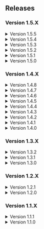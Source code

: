 ## Releases

### Version 1.5.X

<details>
<summary>Version 1.5.5</summary>

- Added AdditionalContentFramework AlexCodesGames: Acts as a module for other mods
- Added NiceChat by taffyko: Better text chat. Infinite scrolling message history
- Added VoiceHUD by 5Bit: Displays the ingame push-to-talk icon, when detecting voice activity
- Added AllTheScrap by ViViKo: Adds a bunch of scrap items
- Added WeatherMultipliers by Blorb: Moons with active weather will contain scrap with higher value
- Added SCP Foundation Suit by TeamClark: Adds an SCP Facility Guard suit to the game
- Added AmongUsSuits by ViViKo: Adds several amongus suits
- Added SquidGameSuits by ViViKo: Adds several squidgame suits
- Updated Boombox_Controller to version 1.1.8
- Updated LethalLib to vrsion 0.12.1
- Updated ReservedItemSlotCore to version 1.8.9
- Updated ReservedSprayPaintSlot to version 1.0.6
- Updated ReservedWeaponSlot to version 1.0.5
- Updated ReservedWalkieSlot to version 1.5.5
- Updated ReservedFlashlightSlot to version 1.5.9
- Updated Skinwalkers to version 2.0.7

</details>

<details>
<summary>Version 1.5.4</summary>

- Added Runtime_Netcode_Patcher by Ozone: Patches Netcode RPC methods during runtime utilising Harmony
- Adjusted configurations for FasterItemDropShip changing LeaveAfterSecondsOpenDoors from 5 seconds to 10 seconds
- Adjusted configurations for Mimics to always guarantee at least one Mimic per map level
- Adjusted configurations for Mimics, increasing spawnrate for two Mimics from 20% to 25%
- Adjusted configurations for Mimics, increasing spawnrate for four Mimics from 3% to 5%
- Adjusted configurations for ScoopysVarietyMod, changing the Castle Dungeon to all paid moons
- Updated Boombox_Controller to version 1.1.7
- Updated MoreHead to version 1.2.3
- Updated HotbarPlus to version 1.5.1
- Updated LethalLib to version 0.11.2
- Updated LethalLevelLoader to version 1.0.6
- Updated Scoopys_Variety_Mod to version 0.6.4
- Updated ReservedItemSlotCore to version 1.8.8
- Updated ReservedWalkieSlot to version 1.5.4
- Updated ReservedFlashlightSlot to version 1.5.8
- Updated AdditionalSuits to version 2.0.0
- Updated More_Emotes to version 1.3.3
- Updated BuyableShotgunShells to version 1.0.2
- Updated BuyableShotgun to version 1.0.1
- Updated Skinwalkers to version 2.0.6
- Updated LethalFashion to version 1.0.6
- Updated MoreItems to version 1.0.2
- Updated Orion to version 1.2.0

</details>

<details>
<summary>Version 1.5.3</summary>

- Added LethalLevelLoader by IAmBatby: A Custom API to support integrations of custom levels and dungeons
- Updated LC_API to version 3.3.2
- Updated LethalExpansion to version 1.3.18
- Updated LethalLib to version 0.11.0
- Updated Scoopys_Variety_mod to version 0.6.3
- Updated ReservedItemSlotCore to version 1.8.4
- Updated SpectateEnemies to version 2.2.1
- Updated More_Emotes to version 1.3.1
- Updated LethalLib to version 0.11.1

</details>

<details>
<summary>Version 1.5.2</summary>

- Added Aquatis by sfDesat: Added the Aquatis moon
- Added Orion by sfDesat: Added the Orion moon
- Updated ReservedFlashlightSlot to version 1.5.7
- Updated Mimics to version 2.3.2
- Updated LC_API to version 3.3.1
- Updated LethalExpansion to version 1.3.17
- Updated LethalRichPresence to version 0.5.3
- Updated Corporate_Restructure to version 1.0.6
- Updated MoreCompany to version 1.7.4
- Updated HotbarPlus to version 1.5.0
- Updated Scoopys_Variety_Mod to version 0.6.1
- Updated ReservedItemSlotCore to version 1.8.0
- Updated MirrorDecor to version 1.2.3
- Updated SpectateEnemies to version 2.2.0
- Updated LateCompany to version 1.0.10
- Updated NameplateTweaks to version 1.0.6
- Updated SuitSaver to version 1.1.4
- Updated Skinwalkers to version 2.0.5
- Updated LethalFashion to version 1.0.5
- Updated CHANGELOG to be shorter
- **NOTE:** Due to the release of V47, some mods may not function as intended

</details>

<details>
<summary>Version 1.5.1</summary>

- Removed QuickRestart by AllToasters: Duplicate mod, replaced by Corporate Restructure
- Adjusted configurations for the LethalExpansion mod: Enabled moon categories
- Adjusted configurations for the LethalExpansion mod: Disabled moon costs in menu
- **NOTE:** It is highly recommended to create a new profile to enforce new configurations after this release

</details>

<details>
<summary>Version 1.5.0</summary>

- Added Scoopys_Variety_Mod by scoopy: Adds a new dungeon-themed interior and more scraps
- Added LethalExpansion by HolographicWings: Large game expansion with SDK support
- Added Kast by Ceelery: Adds a new late-game moon. Proceed with caution
- Added MoreCompany by notnotnotswipez: A stable lobby player count expansion mod
- Added LandmineFix by TheBeeTeam: Fixes landmine behaviour in v45
- Added Corporate Restructure by Jamil: A QoL Overhaul for Corporate Executives
- Added MoreHead by Mhz: Simple cosmetics, joy for you
- Updated BetterItemScan to version 3.0.0
- Updated HotbarPlus to version 1.4.8
- Removed BiggerLobby by bizzlemip: Incompatible and duplicate, replaced with MoreCompany
- Removed ShipClock by ATK: Duplicate mod, replaced by LethalExpansion
- **NOTE:** It is highly recommended to create a new profile to enforce new configurations after this release

</details>

### Version 1.4.X

<details>
<summary>Version 1.4.8</summary>

- Updated BetterItemScan to version 2.1.9
- Updated LC_API to version 3.3.0
- Updated Boombox_Controller to version 1.1.5
- Updated Mimics to version 2.3.1
- Updated FasterItemDropship to version 1.2.1
- Updated LethalRichPresence to version 0.5.2

</details>

<details>
<summary>Version 1.4.7</summary>

- Updated ReservedItemSlotCore to version 1.7.7
- Updated ReservedWeaponSlot to version 1.0.3
- Updated ReservedSprayPaintSlot to version 1.0.5
- Updated SpectateEnemies to version 2.1.1
- Updated ReservedFlashlightSlot to version 1.5.5
- Updated ReservedWalkieSlot to version 1.5.3
- Updated TooManySuits to version 1.0.5
- Updated LethalRichPresence to version 0.5.1
- Updated MirrorDecor to version 1.4.6

</details>

<details>
<summary>Version 1.4.6</summary>

- Updated ReservedItemCoreSlot by FlipMods to version 1.7.5
- Updated ReservedWeaponSlot by FlipMods to version 1.0.1
- Updated ReservedSprayPaintSlot by FlipMods to version 1.0.3
- Updated SpectateEnemies by AllToasters to version 2.1.0
- Updated LethalLib by Evaisa to version 0.10.1
- Updated LC_API by 2018 to version 3.2.3
- Updated HotbarPlus by FlipMods to version 1.4.7
- Updated ReservedFlashlightSlot by FlipMods to version 1.5.4
- Updated ReservedWalkieSlot by FlipMods to version 1.5.2

</details>

<details>
<summary>Version 1.4.5</summary>

- Added DissonnanceLagFix by linkoid: Reduces the duration of lag spikes
- Added DoorFix by itsmeowdev: Fixes the hitboxes of doors so items can be picked up through them
- Added FixCentipedeLag by MassiveNewCoilers: Removes sudden lag by destorying stuck centipede objects
- Updated LateCompany by anormaltwig to version 1.0.9
- Updated ReservedItemCoreSlot by FlipMods to version 1.7.3
- Updated ReservedFlashlightSlot by FlipMods to version 1.5.3
- Updated HotBarPlus by FlipMods to version 1.4.6
- Updated Boombox_Controller by KoderTeh to version 1.1.4
- Updated LethalRichPresence by mrov to version 0.4.1
- Updated MirrorDecor by quackandcheese to version 1.2.1

</details>

<details>
<summary>Version 1.4.4</summary>

- Added LethalRichPresence by mrov: Enables Discord Rich Presence support
- Updated ReservedItemSlotCore by FlipMods to version 1.7.2
- Updated HotbarPlus by FlipMods to version 1.4.5
</details>

<details>
<summary>Version 1.4.3</summary>

- Added LethalFashion by BatTeam: Unlocks vanilla suits by default
- Added MirrorDecor by quackandcheese: Adds a mirror decoration to the ship's shop
- Adjusted configurations for the BuyableShotgun mod, decreasing price from 1,500 credits to 1,000 credits
- Adjusted configurations for the BuyableShotgunShells mod, decreasing price from 100 credits to 50 credits
- Adjusted configurations for the BetterStamina mod, increasing JumpStaminaConsumption from 0.75 to 1 
- Updated DiscountAlert by akechii to version 2.3.0
- Updated Coroner by EliteMasterEric to version 1.5.3
- Updated LateCompany by anormaltwig to version 1.0.8
- Updated Boombox_Controller by KoderTeh to version 1.1.3
- Updated README to include the new mods
- **NOTE:** It is highly recommended to create a new profile to enforce new configurations after this release

</details>

<details>
<summary>Version 1.4.2</summary>

- Added GlowStickSuits by Norman: New coloured suits to choose from
- Fixed a bug where changing suit pages did not work as intended
- Fixed a bug where performance report notes were not loading correctly
- Updated Touchscreen by TheDeadSnake to version 1.0.8
- Updated LC_API by 2018 to version 3.2.2
- Updated Coroner by EliteMasterEric to version 1.5.1
- Updated README to reflect new remapped keybinds

</details>

<details>
<summary>Version 1.4.1</summary>

- Added Hold_Scan_Button by FutureSavior: Allows you to hold right click to scan, rather than smashing your mouse
- Updated ReservedSprayPaintSlot by FlipMods to version 1.0.2
- Updated ReservedFlashlightSlot by FlipMods to version 1.5.2
- Updated ReservedWalkieSlot by FlipMods to version 1.5.1
- Updated ReservedItemSlotCore by FlipMods to version 1.7.1
- Updated Modpack description to reflect the new mods and features available

</details>

<details>
<summary>Version 1.4.0</summary>

- Added ReservedSprayPaintSlot by FlipMods: Add a reserved item slot for SprayPaints
- Added ReservedWeaponSlot by FlipMods: Add a reserved item slot for any Weapons (except ladders)
- Fixed a bug where configurations for some mods were not loading correctly
- Adjusted configurations for the BetterStamina mod that was too forgiving in weight speed
- Adjusted configurations for the Mimics mod to enable multiple Mimics to be spawned in the map
- Adjusted configurations for the BuyableShotgun mod, increasing price from 700 credits to 1,500 credits
- Adjusted configurations for the BuyableShotgunShells mod, increasing price from 20 credits to 100 credits
- Updated Touchscreen by TheDeadSnake to version 1.0.7
- Updated LethalCompany_InputUtils by Rune580 to version 0.4.4
- Updated DiscountAlert by akechii to version 2.2.0
- Updated README to include the new mods and added Lag Mitigation section
- **NOTE:** It is highly recommended to create a new profile to enforce new configurations after this release

</details>

### Version 1.3.X

<details>
<summary>Version 1.3.2</summary>

- Updated ReservedItemSlotCore by FlipMods to version 1.7.0
- Updated BetterItemScan by PopleZoo to version 2.1.7

</details>

<details>
<summary>Version 1.3.1</summary>

- Updated Coroner by EliteMasterEric to version 1.5.0
- Updated README file with correct formatting for keybinds

</details>

<details>
<summary>Version 1.3.0</summary>

- Fixed a bug where configurations for some mods were not loading correctly
- Tweaked configuration files for multiple mods to enhance performance
- Updated README file to include automatic installation guide and keybinds
- Updated ReservedItemSlotCore by FlipMods to version 1.6.7
- Updated HotbarPlus by FlipMods to version 1.4.4
- Updated SpectateEnemies by AllToasters to version 2.0.0
- **NOTE:** It is highly recommended to create a new profile to enforce new configurations after this release

</details>

### Version 1.2.X
<details>
<summary>Version 1.2.1</summary>

- Added DiscountAlert by akechii: Alerts players when a discount begins
- Updated Coroner by EliteMasterEric to version 1.5.0
- Updated modpack description to reflect new changes to the modpack

</details>

<details>
<summary>Version 1.2.0</summary>

- Added QuickRestart by AllToasters: Allows for quick restart using /restart in chat
- Added BetterStamina by FlipMods: Adjustable stamina consumption/regen values
- Updated LethalLib by Evaisa to version 0.9.0
- Updated README file to reflect the new additional mods

</details>

### Version 1.1.X
<details>
<summary>Version 1.1.1</summary>

- Updated CHANGELOG to reflect previous changes to the modpack
- Removed version history from README and moved to CHANGELOG file

</details>

<details>

<summary>Version 1.1.0</summary>

- Release version

</details>
